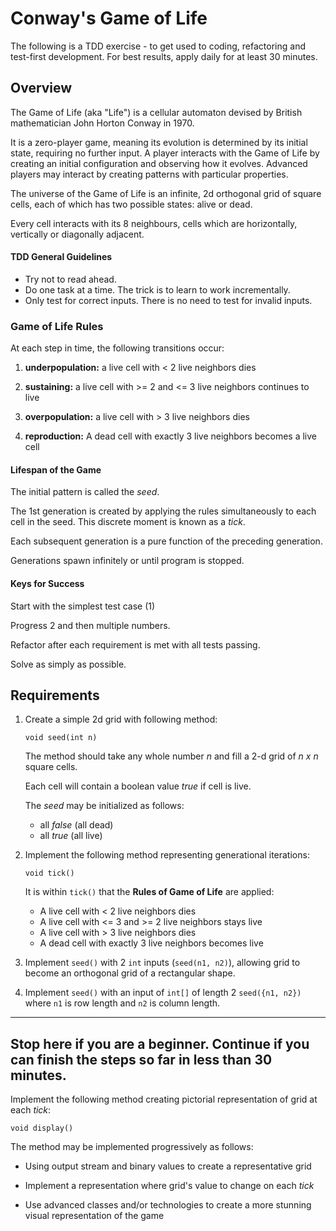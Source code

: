 # Conway's Game of Life

 The following is a TDD exercise - to get used to coding, refactoring and test-first development. For best results, apply daily for at least 30 minutes.



## Overview

The Game of Life (aka "Life") is a cellular automaton devised by British mathematician John Horton Conway in 1970.

It is a zero-player game, meaning its evolution is determined by its initial state, requiring no further input.  A player interacts with the Game of Life by creating an initial configuration and observing how it evolves. Advanced players may interact by creating patterns with particular properties.

The universe of the Game of Life is an infinite, 2d orthogonal grid of square cells, each of which has two possible states: alive or dead.

Every cell interacts with its 8 neighbours, cells which are horizontally, vertically or diagonally adjacent.

#### TDD General Guidelines 

  * Try not to read ahead.
  * Do one task at a time. The trick is to learn to work incrementally.
  * Only test for correct inputs. There is no need to test for invalid inputs.

### Game of Life Rules
At each step in time, the following transitions occur:

   1. **underpopulation:** a live cell with < 2 live neighbors dies
   
   2. **sustaining:** a live cell with >= 2 and <= 3 live neighbors continues to live
   
   3. **overpopulation:** a live cell with > 3 live neighbors dies
   
   4. **reproduction:** A dead cell with exactly 3 live neighbors becomes a live cell


#### Lifespan of the Game
The initial pattern is called the _seed_.

The 1st generation is created by applying the rules simultaneously to each cell in the seed.  This discrete moment is known as a _tick_.

Each subsequent generation is a pure function of the preceding generation.

Generations spawn infinitely or until program is stopped. 

#### Keys for Success

Start with the simplest test case (1)

Progress 2 and then multiple numbers.
       
Refactor after each requirement is met with all tests passing.

Solve as simply as possible.

## Requirements
1. Create a simple 2d grid with following method:
    
    ```void seed(int n)```
     
    The method should take any whole number _n_ and fill a 2-d grid of _n x n_ square cells.
    
    Each cell will contain a boolean value _true_ if cell is live. 
    
    The _seed_ may be initialized as follows:
    
    * all _false_ (all dead)
    * all _true_ (all live)
               
2. Implement the following method representing generational iterations:

    ```void tick()```
    
    It is within ```tick()``` that the **Rules of Game of Life** are applied:
        
    * A live cell with < 2 live neighbors dies
    * A live cell with <= 3 and >= 2 live neighbors stays live
    * A live cell with > 3 live neighbors dies
    * A dead cell with exactly 3 live neighbors becomes live

3. Implement ```seed()``` with 2 ```int``` inputs (```seed(n1, n2)```), allowing grid to become an orthogonal grid of a rectangular shape.

4. Implement ```seed()``` with an input of ```int[]``` of length 2 ```seed({n1, n2})``` where ```n1``` is row length and ```n2``` is column length.

 ---
Stop here if you are a beginner. Continue if you can finish the steps so far in less than 30 minutes.
 ---
Implement the following method creating pictorial representation of grid at each _tick_:
 
 ```void display()```
 
 The method may be implemented progressively as follows:
 
 * Using output stream and binary values to create a representative grid
     
 * Implement a representation where grid's value to change on each _tick_
 
 * Use advanced classes and/or technologies to create a more stunning visual representation of the game
     
